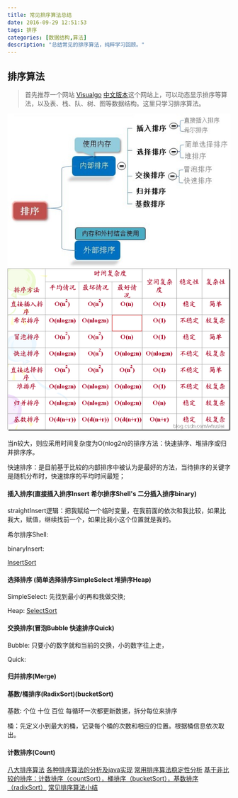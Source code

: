 ```yaml
---
title: 常见排序算法总结
date: 2016-09-29 12:51:53
tags: 排序
categories: [数据结构,算法]
description: "总结常见的排序算法，纯粹学习回顾。"
---
```


## 排序算法

> 首先推荐一个网站 [Visualgo](https://visualgo.net/) [中文版本](https://zh.visualgo.net/)这个网站上，可以动态显示排序等算法，以及表、栈、队、树、图等数据结构。这里只学习排序算法。


![八大排序](常见排序算法总结/1342514529_5795.jpg)
![八大排序](常见排序算法总结/20160925.gif)

当n较大，则应采用时间复杂度为O(nlog2n)的排序方法：快速排序、堆排序或归并排序序。

快速排序：是目前基于比较的内部排序中被认为是最好的方法，当待排序的关键字是随机分布时，快速排序的平均时间最短；

#### 插入排序(直接插入排序Insert   希尔排序Shell's 二分插入排序binary)

straightInsert逻辑：把我赋给一个临时变量，在我前面的依次和我比较，如果比我大，赋值，继续找前一个，如果比我小这个位置就是我的。

希尔排序Shell:


binaryInsert:

[InsertSort](https://github.com/muxiaobai/CourseExercises/blob/master/java/ProjectTest/src/org/sun/sort/InsertSort.java)

#### 选择排序 (简单选择排序SimpleSelect 堆排序Heap)

SimpleSelect: 先找到最小的再和我做交换;

Heap:
[SelectSort](https://github.com/muxiaobai/CourseExercises/blob/master/java/ProjectTest/src/org/sun/sort/SelectSort.java)
#### 交换排序(冒泡Bubble 快速排序Quick)

Bubble: 只要小的数字就和当前的交换，小的数字往上走，

Quick:


#### 归并排序(Merge)



#### 基数/桶排序(RadixSort)(bucketSort)

基数: 个位 十位 百位 每循环一次都更新数据，拆分每位来排序

桶：先定义小到最大的桶，记录每个桶的次数和相应的位置。根据桶信息依次取出。

#### 计数排序(Count)


[八大排序算法](http://blog.csdn.net/hguisu/article/details/7776068)
[各种排序算法的分析及java实现](http://www.cnblogs.com/liuling/p/2013-7-24-01.html)
[常用排序算法稳定性分析](http://www.cnblogs.com/Braveliu/archive/2013/01/15/2861201.html)
[基于非比较的排序：计数排序（countSort），桶排序（bucketSort），基数排序（radixSort）](https://www.2cto.com/kf/201405/297908.html)
[常见排序算法小结](http://blog.csdn.net/whuslei/article/details/6442755)
